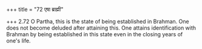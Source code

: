 +++
title = "72 एषा ब्राह्मी"

+++
2.72 O Partha, this is the state of being established in Brahman. One
does not become deluded after attaining this. One attains identification
with Brahman by being established in this state even in the closing
years of one's life.
